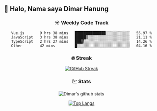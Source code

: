 ## 👋 Halo, Nama saya **Dimar Hanung**

<center>

### :sunny: Weekly Code Track
<!--START_SECTION:waka-->

```text
Vue.js       9 hrs 38 mins   ██████████████░░░░░░░░░░░   55.97 %
JavaScript   3 hrs 38 mins   █████▒░░░░░░░░░░░░░░░░░░░   21.11 %
TypeScript   2 hrs 27 mins   ███▓░░░░░░░░░░░░░░░░░░░░░   14.26 %
Other        42 mins         █░░░░░░░░░░░░░░░░░░░░░░░░   04.16 %
```

<!--END_SECTION:waka-->

### :fire: Streak

[![GitHub Streak](http://github-readme-streak-stats.herokuapp.com?user=dimar-hanung)](https://git.io/streak-stats)

### :chart: Stats

![Dimar's github stats](https://github-readme-stats.vercel.app/api?username=dimar-hanung&show_icons=true&theme=vue)

[![Top Langs](https://github-readme-stats.vercel.app/api/top-langs/?username=dimar-hanung)](#)

</center>
